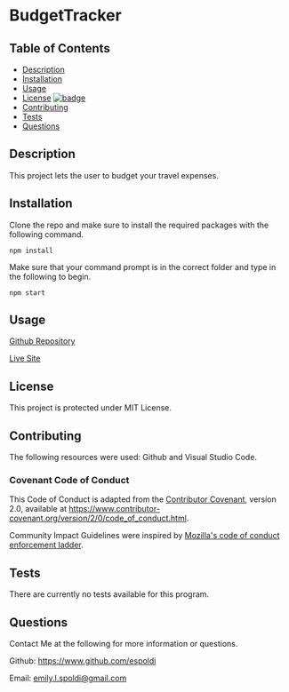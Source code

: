 # BudgetTracker

## Table of Contents

* [Description](#Description)
* [Installation](#Installation)
* [Usage](#Usage)
* [License](#License) [![badge](https://img.shields.io/badge/License-MIT-yellow.svg)](https://opensource.org/licenses/MIT)
* [Contributing](#Contributing)
* [Tests](#Tests)
* [Questions](#Questions)

## Description

This project lets the user to budget your travel expenses.

## Installation

Clone the repo and make sure to install the required packages with the following command.

    npm install

Make sure that your command prompt is in the correct folder and type in the following to begin.

    npm start

## Usage

[Github Repository](https://github.com/espoldi/BudgetTracker)

[Live Site]()

## License

This project is protected under MIT License.

## Contributing

The following resources were used: Github and Visual Studio Code.

### Covenant Code of Conduct

This Code of Conduct is adapted from the [Contributor Covenant][homepage],
version 2.0, available at
https://www.contributor-covenant.org/version/2/0/code_of_conduct.html.

Community Impact Guidelines were inspired by [Mozilla's code of conduct
enforcement ladder](https://github.com/mozilla/diversity).

[homepage]: https://www.contributor-covenant.org

## Tests

There are currently no tests available for this program.

## Questions

Contact Me at the following for more information or questions.

Github: https://www.github.com/espoldi

Email: emily.l.spoldi@gmail.com